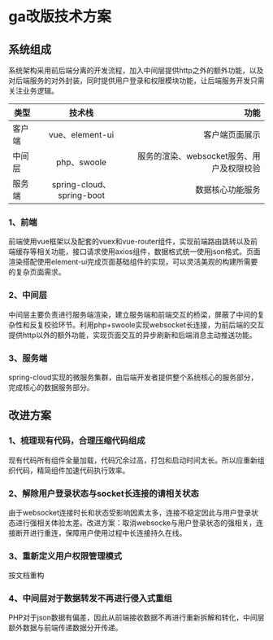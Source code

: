 # ga改版技术方案

## 系统组成

系统架构采用前后端分离的开发流程，加入中间层提供http之外的额外功能，以及对后端服务的对外封装，同时提供用户登录和权限模块功能，让后端服务开发只需关注业务逻辑。

类型|技术栈|功能
--|:--:|--:
客户端|vue、element-ui|客户端页面展示
中间层|php、swoole|服务的渲染、websocket服务、用户及权限校验
服务端|spring-cloud、spring-boot|数据核心功能服务

### 1、前端
前端使用vue框架以及配套的vuex和vue-router组件，实现前端路由跳转以及前端缓存等相关功能，接口请求使用axios组件，数据格式统一使用json格式。页面渲染搭配使用element-ui完成页面基础组件的实现，可以灵活美观的构建所需要的复杂页面需求。

### 2、中间层
中间层主要负责进行服务端渲染，建立服务端和前端交互的桥梁，屏蔽了中间的复杂性和反复校验环节。利用php+swoole实现websocket长连接，为前后端的交互提供http以外的额外功能，实现页面交互的异步刷新和后端消息主动推送功能。

### 3、服务端
spring-cloud实现的微服务集群，由后端开发者提供整个系统核心的服务部分，完成核心的数据服务部分。

## 改进方案

### 1、梳理现有代码，合理压缩代码组成
现有代码所有组件全量加载，代码冗余过高，打包和启动时间太长。所以应重新组织代码，精简组件加速代码执行效率。

### 2、解除用户登录状态与socket长连接的请相关状态
由于websocket连接时长和状态受影响因素太多，连接不稳定因此与用户登录状态进行强相关体验太差。改进方案：取消websocke与用户登录状态的强相关，连接断开进行重连，保障用户使用过程中长连接持久在线。

### 3、重新定义用户权限管理模式
按文档重构

### 4、中间层对于数据转发不再进行侵入式重组
PHP对于json数据有偏差，因此从前端接收数据不再进行重新拆解和转化，中间层额外数据与前端传递数据分开传递。
